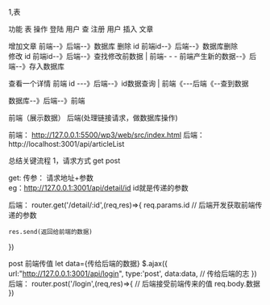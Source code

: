 1,表

功能   表    操作
登陆   用户   查
注册   用户   插入
文章

增加文章  前端--》后端--》数据库
删除 id  前端id--》后端--》数据库删除  
修改
   id   前端id--》后端--》查找修改前数据
                        |
                前端- - -
    前端产生新的数据--》后端--》存入数据库 
       
查看一个详情
前端 id ---》后端--》id数据查询
                      |
    前端《---后端《--查到数据

数据库--》后端--》前端


前端（展示数据）       后端(处理链接请求，做数据库操作)



前端： 
http://127.0.0.1:5500/wp3/web/src/index.html
后端：
http://localhost:3001/api/articleList


总结关键流程
1，请求方式  get   post

get:
传参：  请求地址+参数  
eg：http://127.0.0.1:3001/api/detail/id
    id就是传递的参数

后端：
router.get('/detail/:id',(req,res)=>{
    req.params.id  // 后端开发获取前端传递的参数

    res.send(返回给前端的数据)
})

post
前端传值
let data={传给后端的数据}
$.ajax({
    url:"http://127.0.0.1:3001/api/login",
    type:'post',
    data:data, // 传给后端的志
})
后端：
router.post('/login',(req,res)=>{
    // 后端接受前端传来的值
    req.body.数据
})
